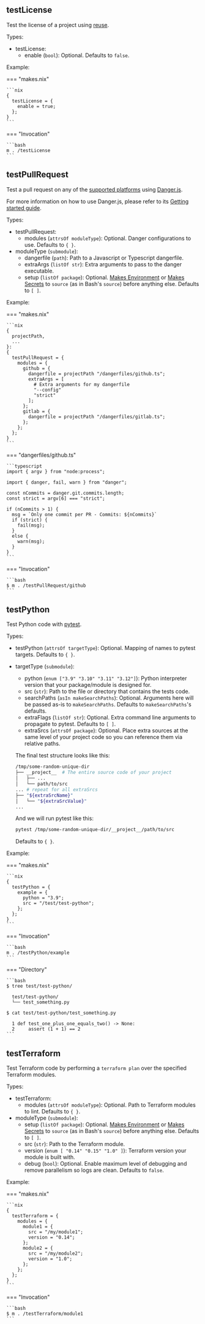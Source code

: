## testLicense

Test the license of a project using [reuse](https://reuse.software/).

Types:

- testLicense:
    - enable (`bool`): Optional.
        Defaults to `false`.

Example:

=== "makes.nix"

    ```nix
    {
      testLicense = {
        enable = true;
      };
    }
    ```

=== "Invocation"

    ```bash
    m . /testLicense
    ```

## testPullRequest

Test a pull request
on any of the [supported platforms](https://danger.systems/js/guides/getting_started.html#setting-up-danger-to-run-on-your-ci)
using [Danger.js](https://danger.systems/js/guides/getting_started.html).

For more information
on how to use Danger.js,
please refer to its
[Getting started guide](https://danger.systems/js/guides/getting_started.html).

Types:

- testPullRequest:
    - modules (`attrsOf moduleType`): Optional.
        Danger configurations to use.
        Defaults to `{ }`.
- moduleType (`submodule`):
    - dangerfile (`path`):
        Path to a Javascript or Typescript dangerfile.
    - extraArgs (`listOf str`):
        Extra arguments to pass
        to the danger executable.
    - setup (`listOf package`): Optional.
        [Makes Environment](./environment.md)
        or [Makes Secrets](./secrets.md)
        to `source` (as in Bash's `source`)
        before anything else.
        Defaults to `[ ]`.

Example:

=== "makes.nix"

    ```nix
    {
      projectPath,
      ...
    }:
    {
      testPullRequest = {
        modules = {
          github = {
            dangerfile = projectPath "/dangerfiles/github.ts";
            extraArgs = [
              # Extra arguments for my dangerfile
              "--config"
              "strict"
            ];
          };
          gitlab = {
            dangerfile = projectPath "/dangerfiles/gitlab.ts";
          };
        };
      };
    }
    ```

=== "dangerfiles/github.ts"

    ```typescript
    import { argv } from "node:process";

    import { danger, fail, warn } from "danger";

    const nCommits = danger.git.commits.length;
    const strict = argv[6] === "strict";

    if (nCommits > 1) {
      msg = `Only one commit per PR - Commits: ${nCommits}`
      if (strict) {
        fail(msg);
      }
      else {
        warn(msg);
      }
    }
    ```

=== "Invocation"

    ```bash
    $ m . /testPullRequest/github
    ```

## testPython

Test Python code
with [pytest](https://docs.pytest.org/).

Types:

- testPython (`attrsOf targetType`): Optional.
    Mapping of names to pytest targets.
    Defaults to `{ }`.
- targetType (`submodule`):
    - python (`enum ["3.9" "3.10" "3.11" "3.12"]`):
        Python interpreter version that your package/module is designed for.
    - src (`str`):
        Path to the file or directory that contains the tests code.
    - searchPaths (`asIn makeSearchPaths`): Optional.
        Arguments here will be passed as-is to `makeSearchPaths`.
        Defaults to `makeSearchPaths`'s defaults.
    - extraFlags (`listOf str`): Optional.
        Extra command line arguments to propagate to pytest.
        Defaults to `[ ]`.
    - extraSrcs (`attrsOf package`): Optional.
        Place extra sources at the same level of your project code
        so you can reference them via relative paths.

    The final test structure looks like this:

    ```bash
    /tmp/some-random-unique-dir
    ├── __project__  # The entire source code of your project
    │   ├── ...
    │   └── path/to/src
    ... # repeat for all extraSrcs
    ├── "${extraSrcName}"
    │   └── "${extraSrcValue}"
    ...
    ```

    And we will run pytest like this:

    ```bash
    pytest /tmp/some-random-unique-dir/__project__/path/to/src
    ```

    Defaults to `{ }`.

Example:

=== "makes.nix"

    ```nix
    {
      testPython = {
        example = {
          python = "3.9";
          src = "/test/test-python";
        };
      };
    }
    ```

=== "Invocation"

    ```bash
    m . /testPython/example
    ```

=== "Directory"

    ```bash
    $ tree test/test-python/

      test/test-python/
      └── test_something.py

    $ cat test/test-python/test_something.py

      1 def test_one_plus_one_equals_two() -> None:
      2     assert (1 + 1) == 2
    ```

## testTerraform

Test Terraform code
by performing a `terraform plan`
over the specified Terraform modules.

Types:

- testTerraform:
    - modules (`attrsOf moduleType`): Optional.
        Path to Terraform modules to lint.
        Defaults to `{ }`.
- moduleType (`submodule`):
    - setup (`listOf package`): Optional.
        [Makes Environment](./environment.md)
        or [Makes Secrets](./secrets.md)
        to `source` (as in Bash's `source`)
        before anything else.
        Defaults to `[ ]`.
    - src (`str`):
        Path to the Terraform module.
    - version (`enum [ "0.14" "0.15" "1.0" ]`):
        Terraform version your module is built with.
    - debug (`bool`): Optional.
        Enable maximum level of debugging
        and remove parallelism so logs are clean.
        Defaults to `false`.

Example:

=== "makes.nix"

    ```nix
    {
      testTerraform = {
        modules = {
          module1 = {
            src = "/my/module1";
            version = "0.14";
          };
          module2 = {
            src = "/my/module2";
            version = "1.0";
          };
        };
      };
    }
    ```

=== "Invocation"

    ```bash
    $ m . /testTerraform/module1
    ```
